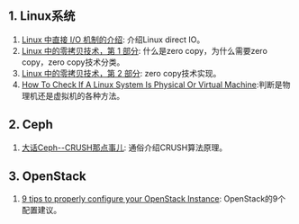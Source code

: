 ## 1. Linux系统

1. [Linux 中直接 I/O 机制的介绍](https://www.ibm.com/developerworks/cn/linux/l-cn-directio/): 介绍Linux direct IO。
2. [Linux 中的零拷贝技术，第 1 部分](https://www.ibm.com/developerworks/cn/linux/l-cn-zerocopy1/index.html): 什么是zero copy，为什么需要zero copy，zero copy技术分类。
3. [Linux 中的零拷贝技术，第 2 部分](https://www.ibm.com/developerworks/cn/linux/l-cn-zerocopy2/index.html): zero copy技术实现。
4. [How To Check If A Linux System Is Physical Or Virtual Machine](https://www.ostechnix.com/check-linux-system-physical-virtual-machine/):判断是物理机还是虚拟机的各种方法。

## 2. Ceph

1. [大话Ceph--CRUSH那点事儿](http://www.xuxiaopang.com/2016/11/08/easy-ceph-CRUSH/): 通俗介绍CRUSH算法原理。

## 3. OpenStack

1. [9 tips to properly configure your OpenStack Instance](https://redhatstackblog.redhat.com/2017/01/18/9-tips-to-properly-configure-your-openstack-instance/): OpenStack的9个配置建议。
